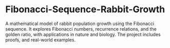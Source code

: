 # Fibonacci-Sequence-Rabbit-Growth
A mathematical model of rabbit population growth using the Fibonacci sequence. It explores Fibonacci numbers, recurrence relations, and the golden ratio, with applications in nature and biology. The project includes proofs, and real-world examples.
